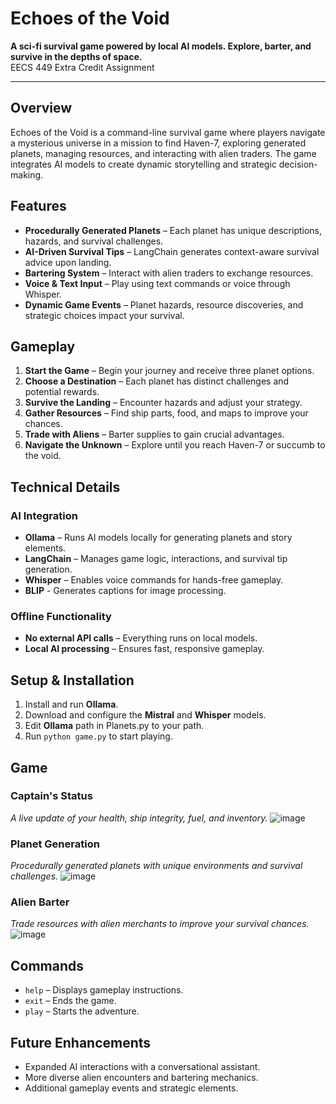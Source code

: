 # Echoes of the Void

**A sci-fi survival game powered by local AI models. Explore, barter, and survive in the depths of space.** <br>
EECS 449 Extra Credit Assignment

---

## Overview

Echoes of the Void is a command-line survival game where players navigate a mysterious universe in a mission to find Haven-7, exploring generated planets, managing resources, and interacting with alien traders. The game integrates AI models to create dynamic storytelling and strategic decision-making.

## Features

- **Procedurally Generated Planets** – Each planet has unique descriptions, hazards, and survival challenges.
- **AI-Driven Survival Tips** – LangChain generates context-aware survival advice upon landing.
- **Bartering System** – Interact with alien traders to exchange resources.
- **Voice & Text Input** – Play using text commands or voice through Whisper.
- **Dynamic Game Events** – Planet hazards, resource discoveries, and strategic choices impact your survival.

## Gameplay

1. **Start the Game** – Begin your journey and receive three planet options.
2. **Choose a Destination** – Each planet has distinct challenges and potential rewards.
3. **Survive the Landing** – Encounter hazards and adjust your strategy.
4. **Gather Resources** – Find ship parts, food, and maps to improve your chances.
5. **Trade with Aliens** – Barter supplies to gain crucial advantages.
6. **Navigate the Unknown** – Explore until you reach Haven-7 or succumb to the void.

## Technical Details

### AI Integration

- **Ollama** – Runs AI models locally for generating planets and story elements.
- **LangChain** – Manages game logic, interactions, and survival tip generation.
- **Whisper** – Enables voice commands for hands-free gameplay.
- **BLIP** -  Generates captions for image processing.

### Offline Functionality

- **No external API calls** – Everything runs on local models.
- **Local AI processing** – Ensures fast, responsive gameplay.

## Setup & Installation

1. Install and run **Ollama**.
2. Download and configure the **Mistral** and **Whisper** models.
3. Edit **Ollama** path in Planets.py to your path.
4. Run `python game.py` to start playing.

## Game

### Captain's Status
_A live update of your health, ship integrity, fuel, and inventory._
![image](https://github.com/user-attachments/assets/cfc9f53f-8cec-449f-a15a-710cd4a09f44)

### Planet Generation
_Procedurally generated planets with unique environments and survival challenges._
![image](https://github.com/user-attachments/assets/cb1d5e8e-aeca-4078-961e-8e18fa60afd3)


### Alien Barter
_Trade resources with alien merchants to improve your survival chances._
![image](https://github.com/user-attachments/assets/577452c8-242f-4901-b5b5-fbcb4e2f054c)


## Commands

- `help` – Displays gameplay instructions.
- `exit` – Ends the game.
- `play` – Starts the adventure.

## Future Enhancements

- Expanded AI interactions with a conversational assistant.
- More diverse alien encounters and bartering mechanics.
- Additional gameplay events and strategic elements.
